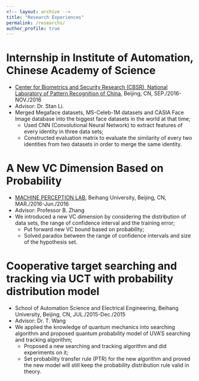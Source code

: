 ```yaml
---
<!-- layout: archive -->
title: "Research Experiences"
permalink: /researchs/
author_profile: true
---
```


Internship in Institute of Automation, Chinese Academy of Science
======
* [Center for Biometrics and Security Research (CBSR), National Laboratory of Pattern Recognition of China](http://www.cbsr.ia.ac.cn/english/index.asp), Beijing, CN, SEP./2016-NOV./2016
* Advisor: Dr. Stan Li.
* Merged Megaface datasets, MS-Celeb-1M datasets and CASIA Face Image database into the biggest face datasets in the world at that time;
  * Used CNN (Convolutional Neural Network) to extract features of every identity in three data sets;
  * Constructed evaluation matrix to evaluate the similarity of every two identities from two datasets in order to merge the same identity.
  
A New VC Dimension Based on Probability
======
* [MACHINE PERCEPTION LAB](http://mpl.buaa.edu.cn), Beihang University, Beijing, CN, MAR./2016-Jun./2016
* Advisor: Professor B. Zhang
* We introduced a new VC dimension by considering the distribution of data sets, the range of confidence interval and the training error;
  * Put forward new VC bound based on probability;
  * Solved paradox between the range of confidence intervals and size of the hypothesis set.

Cooperative target searching and tracking via UCT with probability distribution model
======
* School of Automation Science and Electrical Engineering, Beihang University, Beijing, CN, JUL./2015-Dec./2015
* Advisor: Dr. T. Wang
* We applied the knowledge of quantum mechanics into searching algorithm and proposed quantum probability model of UVA’S searching and tracking algorithm;
  * Proposed a new searching and tracking algorithm and did experiments on it;
  * Set probability transfer rule (PTR) for the new algorithm and proved the new model will still keep the probability distribution rule valid in theory.
